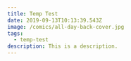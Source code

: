 ```yaml
---
title: Temp Test
date: 2019-09-13T10:13:39.543Z
image: /comics/all-day-back-cover.jpg
tags:
  - temp-test
description: This is a description.
---
```


